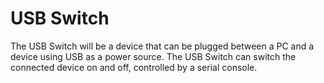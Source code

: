 # USB Switch
The USB Switch will be a device that can be plugged between a PC and a device using USB as a power source. The USB Switch can switch the connected device on and off, controlled by a serial console.
